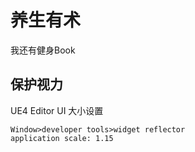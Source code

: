 # 养生有术

我还有健身Book

## 保护视力

UE4 Editor UI 大小设置 

```
Window>developer tools>widget reflector
application scale: 1.15
```



